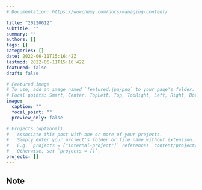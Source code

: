 ```yaml
---
# Documentation: https://wowchemy.com/docs/managing-content/

title: "20220612"
subtitle: ""
summary: ""
authors: []
tags: []
categories: []
date: 2022-06-11T15:16:42Z
lastmod: 2022-06-11T15:16:42Z
featured: false
draft: false

# Featured image
# To use, add an image named `featured.jpg/png` to your page's folder.
# Focal points: Smart, Center, TopLeft, Top, TopRight, Left, Right, BottomLeft, Bottom, BottomRight.
image:
  caption: ""
  focal_point: ""
  preview_only: false

# Projects (optional).
#   Associate this post with one or more of your projects.
#   Simply enter your project's folder or file name without extension.
#   E.g. `projects = ["internal-project"]` references `content/project/deep-learning/index.md`.
#   Otherwise, set `projects = []`.
projects: []
---
```


## Note


